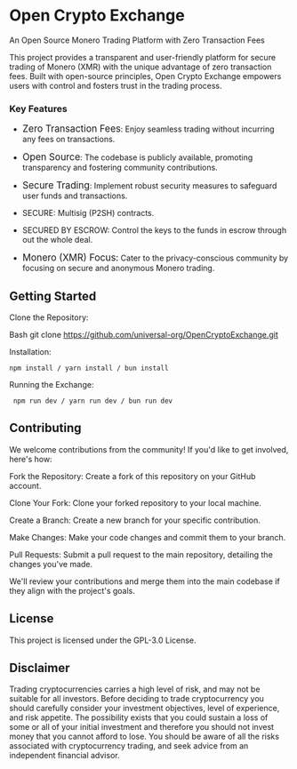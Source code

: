 # Open Crypto Exchange
An Open Source Monero Trading Platform with Zero Transaction Fees

This project provides a transparent and user-friendly platform for secure trading of Monero (XMR) with the unique advantage of zero transaction fees. Built with open-source principles, Open Crypto Exchange empowers users with control and fosters trust in the trading process.

### Key Features

* <big><bold> Zero Transaction Fees</bold></big>:  Enjoy seamless trading without incurring any fees on transactions.

* <big><bold>Open Source</bold></big>: The codebase is publicly available, promoting transparency and fostering community contributions.

* <big><bold>Secure Trading</bold></big>: Implement robust security measures to safeguard user funds and transactions.

* <bold>SECURE</bold>:  Multisig (P2SH) contracts. 
* <bold>SECURED BY ESCROW</bold>: Control the keys to the funds in escrow through out the whole deal.

* <big><bold>Monero (XMR) Focus:</bold></big> Cater to the privacy-conscious community by focusing on secure and anonymous Monero trading.
## Getting Started

Clone the Repository:

Bash
git clone https://github.com/universal-org/OpenCryptoExchange.git

Installation:

<code>npm install / yarn install / bun install</code>

Running the Exchange:

<code> npm run dev / yarn run dev / bun run dev</code>

## Contributing

We welcome contributions from the community! If you'd like to get involved, here's how:

Fork the Repository: Create a fork of this repository on your GitHub account.

Clone Your Fork: Clone your forked repository to your local machine.

Create a Branch: Create a new branch for your specific contribution.

Make Changes: Make your code changes and commit them to your branch.

Pull Requests: Submit a pull request to the main repository, detailing the changes you've made.

We'll review your contributions and merge them into the main codebase if they align with the project's goals.

## License

This project is licensed under the GPL-3.0 License.

## Disclaimer

Trading cryptocurrencies carries a high level of risk, and may not be suitable for all investors. Before deciding to trade cryptocurrency you should carefully consider your investment objectives, level of experience, and risk appetite. The possibility exists that you could sustain a loss of some or all of your initial investment and therefore you should not invest money that you cannot afford to lose. You should be aware of all the risks associated with cryptocurrency trading, and seek advice from an independent financial advisor.


